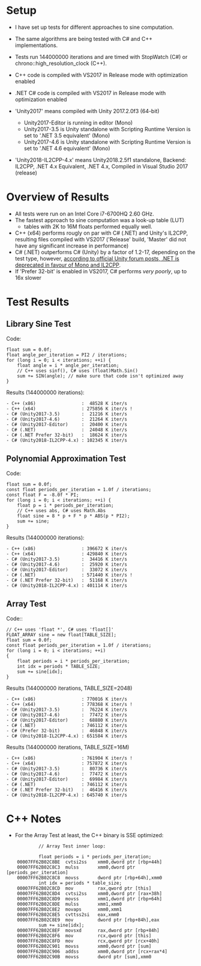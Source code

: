 Setup
=====
- I have set up tests for different approaches to sine computation.
- The same algorithms are being tested with C# and C++ implementations.
- Tests run 144000000 iterations and are timed with StopWatch (C#) or chrono::high_resolution_clock (C++).
- C++ code is compiled with VS2017 in Release mode with optimization enabled
- .NET C# code is compiled with VS2017 in Release mode with optimization enabled

- 'Unity2017' means compiled with Unity 2017.2.0f3 (64-bit)
  - Unity2017-Editor is running in editor (Mono)
  - Unity2017-3.5 is Unity standalone with Scripting Runtime Version is set to '.NET 3.5 equivalent' (Mono)
  - Unity2017-4.6 is Unity standalone with Scripting Runtime Version is set to '.NET 4.6 equivalent' (Mono)

- 'Unity2018-IL2CPP-4.x' means Unity2018.2.5f1 standalone, Backend: IL2CPP, .NET 4.x Equivalent, .NET 4.x, Compiled in Visual Studio 2017 (release)



Overview of Results
===================
- All tests were run on an Intel Core i7-6700HQ 2.60 GHz.
- The fastest approach to sine computation was a look-up table (LUT)
  - tables with 2K to 16M floats performed equally well.
- C++ (x64) performs rougly on par with C# (.NET) and Unity's IL2CPP, resulting files compiled with VS2017 ('Release' build, 'Master' did not have any significant increase in performance)
- C# (.NET) outperforms C# (Unity) by a factor of 1.2-17, depending on the test type, however, [according to official Unity forum posts, .NET is deprecated in favour of Mono and IL2CPP](https://forum.unity.com/threads/deprecation-of-support-for-the-net-scripting-backend-used-by-the-universal-windows-platform.539685/).
- If 'Prefer 32-bit' is enabled in VS2017, C# performs *very poorly*, up to 16x slower


Test Results
============


Library Sine Test
-----------------

Code:

    float sum = 0.0f;
    float angle_per_iteration = PI2 / iterations;
    for (long i = 0; i < iterations; ++i) {
        float angle = i * angle_per_iteration;
        // C++ uses sinf(), C# uses (float)Math.Sin()
        sum += SIN(angle); // make sure that code isn't optimized away
    }

Results (144000000 iterations):
```
- C++ (x86)                 :  48528 K iter/s
- C++ (x64)                 : 275856 K iter/s !
- C# (Unity2017-3.5)        :  21216 K iter/s 
- C# (Unity2017-4.6)        :  21264 K iter/s 
- C# (Unity2017-Editor)     :  20400 K iter/s 
- C# (.NET)                 :  24048 K iter/s 
- C# (.NET Prefer 32-bit)   :  18624 K iter/s 
- C# (Unity2018-IL2CPP-4.x) : 102345 K iter/s
```


Polynomial Approximation Test
-----------------------------

Code:

    float sum = 0.0f;
    const float periods_per_iteration = 1.0f / iterations;
    const float F = -8.0f * PI;
    for (long i = 0; i < iterations; ++i) {
        float p = i * periods_per_iteration;
        // C++ uses abs, C# uses Math.Abs
        float sine = 8 * p + F * p * ABS(p * PI2);
        sum += sine;
    }

Results (144000000 iterations):
```
- C++ (x86)                 : 396672 K iter/s 
- C++ (x64)                 : 429840 K iter/s 
- C# (Unity2017-3.5)        :  34416 K iter/s 
- C# (Unity2017-4.6)        :  25920 K iter/s 
- C# (Unity2017-Editor)     :  33072 K iter/s
- C# (.NET)                 : 571440 K iter/s !
- C# (.NET Prefer 32-bit)   :  51168 K iter/s
- C# (Unity2018-IL2CPP-4.x) : 401114 K iter/s
```


Array Test
----------

Code::

    // C++ uses 'float *', C# uses 'float[]'
    FLOAT_ARRAY sine = new float[TABLE_SIZE];
    float sum = 0.0f;
    const float periods_per_iteration = 1.0f / iterations;
    for (long i = 0; i < iterations; ++i)
    {
        float periods = i * periods_per_iteration;
        int idx = periods * TABLE_SIZE;
        sum += sine[idx];
    }

Results (144000000 iterations, TABLE_SIZE=2048)
```
- C++ (x86)                 : 770016 K iter/s
- C++ (x64)                 : 778368 K iter/s !
- C# (Unity2017-3.5)        :  76224 K iter/s 
- C# (Unity2017-4.6)        :  77472 K iter/s 
- C# (Unity2017-Editor)     :  68880 K iter/s
- C# (.NET)                 : 746112 K iter/s
- C# (Prefer 32-bit)        :  46848 K iter/s
- C# (Unity2018-IL2CPP-4.x) : 651584 K iter/s
```

Results (144000000 iterations, TABLE_SIZE=16M)
```
- C++ (x86)                 : 761904 K iter/s !
- C++ (x64)                 : 757872 K iter/s
- C# (Unity2017-3.5)        :  80736 K iter/s 
- C# (Unity2017-4.6)        :  77472 K iter/s 
- C# (Unity2017-Editor)     :  69984 K iter/s
- C# (.NET)                 : 746112 K iter/s
- C# (.NET Prefer 32-bit)   :  46416 K iter/s
- C# (Unity2018-IL2CPP-4.x) : 645740 K iter/s
```

C++ Notes
=========
- For the Array Test at least, the C++ binary is SSE optimized:
```
            // Array Test inner loop:

            float periods = i * periods_per_iteration;
    00007FF62B02C8BE  cvtsi2ss    xmm0,dword ptr [rbp+44h]  
    00007FF62B02C8C3  mulss       xmm0,dword ptr [periods_per_iteration]  
    00007FF62B02C8C8  movss       dword ptr [rbp+64h],xmm0  
            int idx = periods * table_size;
    00007FF62B02C8CD  mov         rax,qword ptr [this]  
    00007FF62B02C8D4  cvtsi2ss    xmm0,dword ptr [rax+38h]  
    00007FF62B02C8D9  movss       xmm1,dword ptr [rbp+64h]  
    00007FF62B02C8DE  mulss       xmm1,xmm0  
    00007FF62B02C8E2  movaps      xmm0,xmm1  
    00007FF62B02C8E5  cvttss2si   eax,xmm0  
    00007FF62B02C8E9  mov         dword ptr [rbp+84h],eax  
            sum += sine[idx];
    00007FF62B02C8EF  movsxd      rax,dword ptr [rbp+84h]  
    00007FF62B02C8F6  mov         rcx,qword ptr [this]  
    00007FF62B02C8FD  mov         rcx,qword ptr [rcx+40h]  
    00007FF62B02C901  movss       xmm0,dword ptr [sum]  
    00007FF62B02C906  addss       xmm0,dword ptr [rcx+rax*4]  
    00007FF62B02C90B  movss       dword ptr [sum],xmm0   
```
